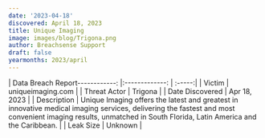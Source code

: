 ```yaml
---
date: '2023-04-18'
discovered: April 18, 2023
title: Unique Imaging
image: images/blog/Trigona.png
author: Breachsense Support
draft: false
yearmonths: 2023/april
---
```


| Data Breach Report------------:     |:-------------:    | :-----:|
| Victim      | uniqueimaging.com      | 
| Threat Actor      | Trigona      | 
| Date Discovered      | Apr 18, 2023      | 
| Description      | Unique Imaging offers the latest and greatest in innovative medical imaging services, delivering the fastest and most convenient imaging results, unmatched in South Florida, Latin America and the Caribbean.      | 
| Leak Size      | Unknown      | 

